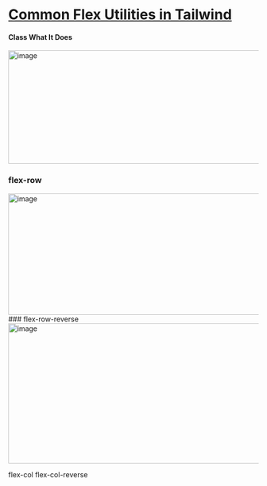 
# [Common Flex Utilities in Tailwind](https://youtu.be/53kRTGGDYd8?si=IbdzDUWvfw2GjwKA)
#### Class	What It Does
<img width="840" height="228" alt="image" src="https://github.com/user-attachments/assets/7cea83d2-812b-4511-aa15-3d3c97926a2a" />

### flex-row
<img width="1311" height="244" alt="image" src="https://github.com/user-attachments/assets/ff5a85b8-4c25-4cee-ac74-847b037c0dbe" />
### flex-row-reverse
<img width="1314" height="282" alt="image" src="https://github.com/user-attachments/assets/712e13b0-9b07-45ef-8771-0f7b01fc977b" />

flex-col
flex-col-reverse
